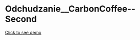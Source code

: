 # Odchudzanie__CarbonCoffee--Second
<a href="https://sonfinity-poland.github.io/Odchudzanie__CarbonCoffee--Second/">Click to see demo</a>